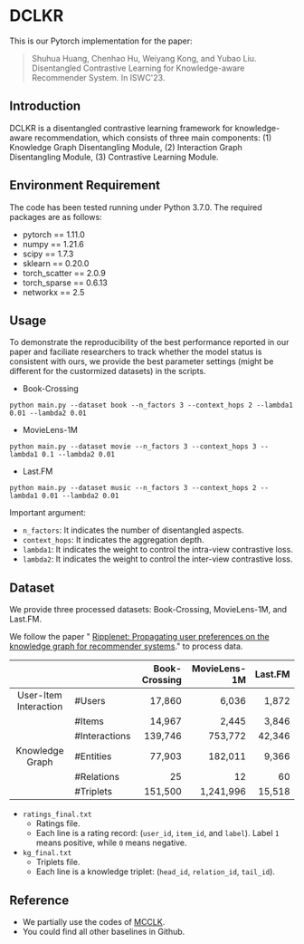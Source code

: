 # DCLKR

This is our Pytorch implementation for the paper:

> Shuhua Huang, Chenhao Hu, Weiyang Kong, and Yubao Liu. Disentangled Contrastive Learning for Knowledge-aware Recommender System. In ISWC'23.

## Introduction

DCLKR is a disentangled contrastive learning framework for knowledge-aware recommendation, which consists of three main components: (1) Knowledge Graph Disentangling Module, (2) Interaction Graph Disentangling Module, (3) Contrastive Learning Module.

## Environment Requirement

The code has been tested running under Python 3.7.0. The required packages are as follows:

- pytorch == 1.11.0
- numpy == 1.21.6
- scipy == 1.7.3
- sklearn == 0.20.0
- torch_scatter == 2.0.9
- torch_sparse == 0.6.13
- networkx == 2.5

## Usage

To demonstrate the reproducibility of the best performance reported in our paper and faciliate researchers to track whether the model status is consistent with ours, we provide the best parameter settings (might be different for the custormized datasets) in the scripts.

* Book-Crossing

```
python main.py --dataset book --n_factors 3 --context_hops 2 --lambda1 0.01 --lambda2 0.01
```

* MovieLens-1M

```
python main.py --dataset movie --n_factors 3 --context_hops 3 --lambda1 0.1 --lambda2 0.01
```

* Last.FM

```
python main.py --dataset music --n_factors 3 --context_hops 2 --lambda1 0.01 --lambda2 0.01
```

Important argument:

  * `n_factors`: It indicates the number of disentangled aspects.
  * `context_hops`: It indicates the aggregation depth.
  * `lambda1`: It indicates the weight to control the intra-view contrastive loss.
  * `lambda2`: It indicates the weight to control the inter-view contrastive loss.


## Dataset

We provide three processed datasets: Book-Crossing, MovieLens-1M, and Last.FM.

We follow the paper " [Ripplenet: Propagating user preferences on the knowledge
graph for recommender systems](https://github.com/hwwang55/RippleNet)." to process data.


|                       |               | Book-Crossing | MovieLens-1M | Last.FM |
| :-------------------: | :------------ | ----------:   | --------: | ---------: |
| User-Item Interaction | #Users        |      17,860   |    6,036  |      1,872 |
|                       | #Items        |      14,967   |    2,445  |      3,846 |
|                       | #Interactions |     139,746   |  753,772  |      42,346|
|    Knowledge Graph    | #Entities     |      77,903   |    182,011|      9,366 |
|                       | #Relations    |          25   |         12|         60 |
|                       | #Triplets     |   151,500     |  1,241,996|     15,518 |

* `ratings_final.txt`
  * Ratings file.
  * Each line is a rating record: (`user_id`, `item_id`, and `label`). Label `1` means positive, while `0` means negative.
* `kg_final.txt`
  * Triplets file.
  * Each line is a knowledge triplet: (`head_id`, `relation_id`, `tail_id`).

## Reference 

- We partially use the codes of [MCCLK](https://github.com/CCIIPLab/MCCLK).
- You could find all other baselines in Github.
